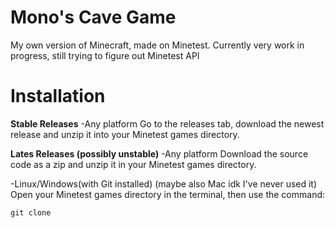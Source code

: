 # Mono's Cave Game
My own version of Minecraft, made on Minetest.
Currently very work in progress, still trying to figure out Minetest API

# Installation

**Stable Releases**
-Any platform
Go to the releases tab, download the newest release and unzip it into your Minetest games directory.

**Lates Releases (possibly unstable)**
-Any platform
Download the source code as a zip and unzip it in your Minetest games directory.

-Linux/Windows(with Git installed) (maybe also Mac idk I've never used it)
Open your Minetest games directory in the terminal, then use the command:
```
git clone 
```
